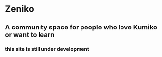 # Zeniko
## A community space for people who love Kumiko or want to learn

### **this site is still under development**
